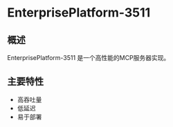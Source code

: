 # EnterprisePlatform-3511

## 概述

EnterprisePlatform-3511 是一个高性能的MCP服务器实现。

## 主要特性

- 高吞吐量
- 低延迟
- 易于部署
